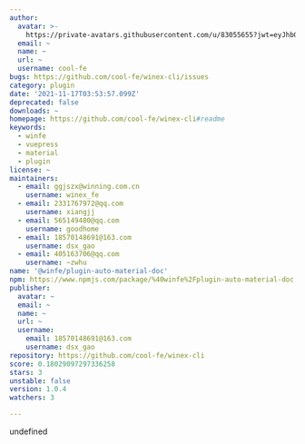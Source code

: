 ```yaml
---
author:
  avatar: >-
    https://private-avatars.githubusercontent.com/u/83055655?jwt=eyJhbGciOiJIUzI1NiIsInR5cCI6IkpXVCJ9.eyJpc3MiOiJnaXRodWIuY29tIiwiYXVkIjoicmF3LmdpdGh1YnVzZXJjb250ZW50LmNvbSIsImtleSI6ImtleTEiLCJleHAiOjE3MzQ2NzM5MjAsIm5iZiI6MTczNDY3MjcyMCwicGF0aCI6Ii91LzgzMDU1NjU1In0.MlAZ5KYPl_iFRHCgX2bA_-NhL8tScGZoKQyOhmvNYA8&v=4
  email: ~
  name: ~
  url: ~
  username: cool-fe
bugs: https://github.com/cool-fe/winex-cli/issues
category: plugin
date: '2021-11-17T03:53:57.099Z'
deprecated: false
downloads: ~
homepage: https://github.com/cool-fe/winex-cli#readme
keywords:
  - winfe
  - vuepress
  - material
  - plugin
license: ~
maintainers:
  - email: ggjszx@winning.com.cn
    username: winex_fe
  - email: 2331767972@qq.com
    username: xiangjj
  - email: 565149480@qq.com
    username: goodhome
  - email: 18570148691@163.com
    username: dsx_gao
  - email: 405163706@qq.com
    username: ~zwhu
name: '@winfe/plugin-auto-material-doc'
npm: https://www.npmjs.com/package/%40winfe%2Fplugin-auto-material-doc
publisher:
  avatar: ~
  email: ~
  name: ~
  url: ~
  username:
    email: 18570148691@163.com
    username: dsx_gao
repository: https://github.com/cool-fe/winex-cli
score: 0.18029097297336258
stars: 3
unstable: false
version: 1.0.4
watchers: 3

---
```


undefined